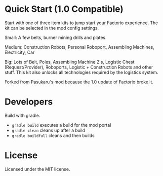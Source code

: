 # Quick Start (1.0 Compatible)

Start with one of three item kits to jump start your Factorio experience. The kit can be selected in the mod config settings. 

Small:
A few belts, burner mining drills and plates.

Medium:
Construction Robots, Personal Roboport, Assembling Machines, Electricity, Car

Big:
Lots of Belt, Poles, Assembling Machine 2's, Logistic Chest (Request/Provider), Roboports, Logistic + Construction Robots and other stuff. 
This kit also unlocks all technologies required by the logistics system.

Forked from Pasukaru's mod because the 1.0 update of Factorio broke it.

# Developers

Build with gradle.

- `gradle build` executes a build for the mod portal
- `gradle clean` cleans up after a build
- `gradle buildfull` cleans and then builds

# License

Licensed under the MIT license.